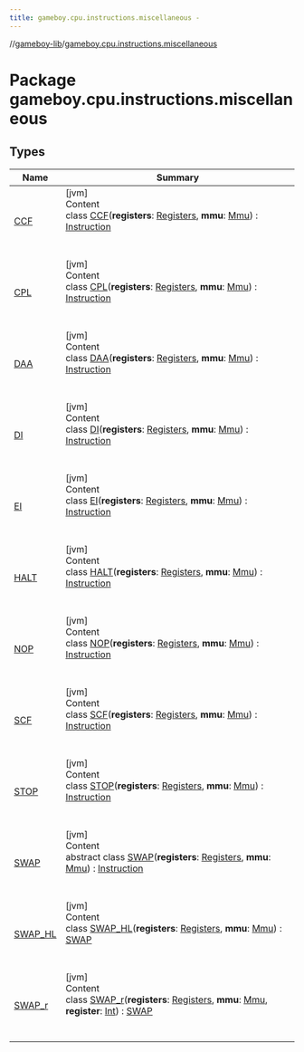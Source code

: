 ```yaml
---
title: gameboy.cpu.instructions.miscellaneous -
---
```

//[gameboy-lib](../index.md)/[gameboy.cpu.instructions.miscellaneous](index.md)



# Package gameboy.cpu.instructions.miscellaneous  


## Types  
  
|  Name|  Summary| 
|---|---|
| <a name="gameboy.cpu.instructions.miscellaneous/CCF///PointingToDeclaration/"></a>[CCF](-c-c-f/index.md)| <a name="gameboy.cpu.instructions.miscellaneous/CCF///PointingToDeclaration/"></a>[jvm]  <br>Content  <br>class [CCF](-c-c-f/index.md)(**registers**: [Registers](../gameboy.cpu/-registers/index.md), **mmu**: [Mmu](../gameboy.memory/-mmu/index.md)) : [Instruction](../gameboy.cpu.instructions/-instruction/index.md)  <br><br><br>
| <a name="gameboy.cpu.instructions.miscellaneous/CPL///PointingToDeclaration/"></a>[CPL](-c-p-l/index.md)| <a name="gameboy.cpu.instructions.miscellaneous/CPL///PointingToDeclaration/"></a>[jvm]  <br>Content  <br>class [CPL](-c-p-l/index.md)(**registers**: [Registers](../gameboy.cpu/-registers/index.md), **mmu**: [Mmu](../gameboy.memory/-mmu/index.md)) : [Instruction](../gameboy.cpu.instructions/-instruction/index.md)  <br><br><br>
| <a name="gameboy.cpu.instructions.miscellaneous/DAA///PointingToDeclaration/"></a>[DAA](-d-a-a/index.md)| <a name="gameboy.cpu.instructions.miscellaneous/DAA///PointingToDeclaration/"></a>[jvm]  <br>Content  <br>class [DAA](-d-a-a/index.md)(**registers**: [Registers](../gameboy.cpu/-registers/index.md), **mmu**: [Mmu](../gameboy.memory/-mmu/index.md)) : [Instruction](../gameboy.cpu.instructions/-instruction/index.md)  <br><br><br>
| <a name="gameboy.cpu.instructions.miscellaneous/DI///PointingToDeclaration/"></a>[DI](-d-i/index.md)| <a name="gameboy.cpu.instructions.miscellaneous/DI///PointingToDeclaration/"></a>[jvm]  <br>Content  <br>class [DI](-d-i/index.md)(**registers**: [Registers](../gameboy.cpu/-registers/index.md), **mmu**: [Mmu](../gameboy.memory/-mmu/index.md)) : [Instruction](../gameboy.cpu.instructions/-instruction/index.md)  <br><br><br>
| <a name="gameboy.cpu.instructions.miscellaneous/EI///PointingToDeclaration/"></a>[EI](-e-i/index.md)| <a name="gameboy.cpu.instructions.miscellaneous/EI///PointingToDeclaration/"></a>[jvm]  <br>Content  <br>class [EI](-e-i/index.md)(**registers**: [Registers](../gameboy.cpu/-registers/index.md), **mmu**: [Mmu](../gameboy.memory/-mmu/index.md)) : [Instruction](../gameboy.cpu.instructions/-instruction/index.md)  <br><br><br>
| <a name="gameboy.cpu.instructions.miscellaneous/HALT///PointingToDeclaration/"></a>[HALT](-h-a-l-t/index.md)| <a name="gameboy.cpu.instructions.miscellaneous/HALT///PointingToDeclaration/"></a>[jvm]  <br>Content  <br>class [HALT](-h-a-l-t/index.md)(**registers**: [Registers](../gameboy.cpu/-registers/index.md), **mmu**: [Mmu](../gameboy.memory/-mmu/index.md)) : [Instruction](../gameboy.cpu.instructions/-instruction/index.md)  <br><br><br>
| <a name="gameboy.cpu.instructions.miscellaneous/NOP///PointingToDeclaration/"></a>[NOP](-n-o-p/index.md)| <a name="gameboy.cpu.instructions.miscellaneous/NOP///PointingToDeclaration/"></a>[jvm]  <br>Content  <br>class [NOP](-n-o-p/index.md)(**registers**: [Registers](../gameboy.cpu/-registers/index.md), **mmu**: [Mmu](../gameboy.memory/-mmu/index.md)) : [Instruction](../gameboy.cpu.instructions/-instruction/index.md)  <br><br><br>
| <a name="gameboy.cpu.instructions.miscellaneous/SCF///PointingToDeclaration/"></a>[SCF](-s-c-f/index.md)| <a name="gameboy.cpu.instructions.miscellaneous/SCF///PointingToDeclaration/"></a>[jvm]  <br>Content  <br>class [SCF](-s-c-f/index.md)(**registers**: [Registers](../gameboy.cpu/-registers/index.md), **mmu**: [Mmu](../gameboy.memory/-mmu/index.md)) : [Instruction](../gameboy.cpu.instructions/-instruction/index.md)  <br><br><br>
| <a name="gameboy.cpu.instructions.miscellaneous/STOP///PointingToDeclaration/"></a>[STOP](-s-t-o-p/index.md)| <a name="gameboy.cpu.instructions.miscellaneous/STOP///PointingToDeclaration/"></a>[jvm]  <br>Content  <br>class [STOP](-s-t-o-p/index.md)(**registers**: [Registers](../gameboy.cpu/-registers/index.md), **mmu**: [Mmu](../gameboy.memory/-mmu/index.md)) : [Instruction](../gameboy.cpu.instructions/-instruction/index.md)  <br><br><br>
| <a name="gameboy.cpu.instructions.miscellaneous/SWAP///PointingToDeclaration/"></a>[SWAP](-s-w-a-p/index.md)| <a name="gameboy.cpu.instructions.miscellaneous/SWAP///PointingToDeclaration/"></a>[jvm]  <br>Content  <br>abstract class [SWAP](-s-w-a-p/index.md)(**registers**: [Registers](../gameboy.cpu/-registers/index.md), **mmu**: [Mmu](../gameboy.memory/-mmu/index.md)) : [Instruction](../gameboy.cpu.instructions/-instruction/index.md)  <br><br><br>
| <a name="gameboy.cpu.instructions.miscellaneous/SWAP_HL///PointingToDeclaration/"></a>[SWAP_HL](-s-w-a-p_-h-l/index.md)| <a name="gameboy.cpu.instructions.miscellaneous/SWAP_HL///PointingToDeclaration/"></a>[jvm]  <br>Content  <br>class [SWAP_HL](-s-w-a-p_-h-l/index.md)(**registers**: [Registers](../gameboy.cpu/-registers/index.md), **mmu**: [Mmu](../gameboy.memory/-mmu/index.md)) : [SWAP](-s-w-a-p/index.md)  <br><br><br>
| <a name="gameboy.cpu.instructions.miscellaneous/SWAP_r///PointingToDeclaration/"></a>[SWAP_r](-s-w-a-p_r/index.md)| <a name="gameboy.cpu.instructions.miscellaneous/SWAP_r///PointingToDeclaration/"></a>[jvm]  <br>Content  <br>class [SWAP_r](-s-w-a-p_r/index.md)(**registers**: [Registers](../gameboy.cpu/-registers/index.md), **mmu**: [Mmu](../gameboy.memory/-mmu/index.md), **register**: [Int](https://kotlinlang.org/api/latest/jvm/stdlib/kotlin/-int/index.html)) : [SWAP](-s-w-a-p/index.md)  <br><br><br>

